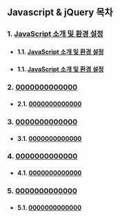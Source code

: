 ## Javascript & jQuery 목차

### 1. [JavaScript 소개 및 환경 설정](01-jsStart/01-js_intro.md)  
- #### 1.1. [JavaScript 소개 및 환경 설정](01-jsStart/01-js_intro.md)
- #### 1.1. <a href="01-jsStart/01-js_intro.html" target="_blank">JavaScript 소개 및 환경 설정</a>

### 2. <a href="02-domBrowser/0000000.html" target="_blank">0000000000000</a>
- #### 2.1. <a href="02-domBrowser/0000000.html" target="_blank">0000000000000</a>

### 3. <a href="03-jsAdvanced/0000000.html" target="_blank">0000000000000</a>
- #### 3.1. <a href="03-jsAdvanced/0000000.html" target="_blank">0000000000000</a>

### 4. <a href="04-jqueryBasics/0000000.html" target="_blank">0000000000000</a>
- #### 4.1. <a href="04-jqueryBasics/0000000.html" target="_blank">0000000000000</a>

### 5. <a href="05-finalPractice/0000000.html" target="_blank">0000000000000</a>
- #### 5.1. <a href="05-finalPractice/0000000.html" target="_blank">0000000000000</a>
